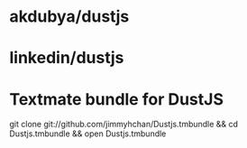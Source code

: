 # akdubya/dustjs
# linkedin/dustjs
# Textmate bundle for DustJS
git clone git://github.com/jimmyhchan/Dustjs.tmbundle && cd Dustjs.tmbundle && open Dustjs.tmbundle

